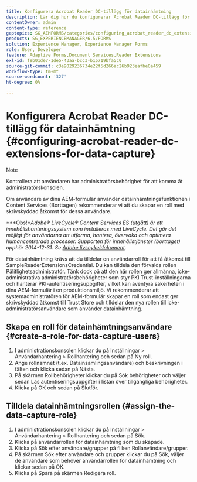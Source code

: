 ```yaml
---
title: Konfigurera Acrobat Reader DC-tillägg för datainhämtning
description: Lär dig hur du konfigurerar Acrobat Reader DC-tillägg för datainhämtning.
contentOwner: admin
content-type: reference
geptopics: SG_AEMFORMS/categories/configuring_acrobat_reader_dc_extensions
products: SG_EXPERIENCEMANAGER/6.5/FORMS
solution: Experience Manager, Experience Manager Forms
role: User, Developer
feature: Adaptive Forms,Document Services,Reader Extensions
exl-id: f9b01de7-1de5-43aa-bcc3-b15719bfa5c0
source-git-commit: c3e9029236734e22f5d266ac26b923eafbe0a459
workflow-type: tm+mt
source-wordcount: '327'
ht-degree: 0%

---
```


# Konfigurera Acrobat Reader DC-tillägg för datainhämtning {#configuring-acrobat-reader-dc-extensions-for-data-capture}

>[!NOTE]
> 
> Kontrollera att användaren har administratörsbehörighet för att komma åt administratörskonsolen.

Om användare av dina AEM-formulär använder datainhämtningsfunktionen i Content Services (Borttagen) rekommenderar vi att du skapar en roll med skrivskyddad åtkomst för dessa användare.

***Obs!**Adobe® LiveCycle® Content Services ES (utgått) är ett innehållshanteringssystem som installeras med LiveCycle. Det gör det möjligt för användarna att utforma, hantera, övervaka och optimera humancentrerade processer. Supporten för innehållstjänster (borttaget) upphör 2014-12-31. Se [Adobe livscykeldokument](https://helpx.adobe.com/support/programs/eol-matrix.html).*

För datainhämtning krävs att du tilldelar en användarroll för att få åtkomst till SampleReaderExtensionsCredential. Du kan tilldela den förvalda rollen Pålitlighetsadministratör. Tänk dock på att den här rollen ger allmänna, icke-administrativa administratörsbehörigheter som styr PKI Trust-inställningarna och hanterar PKI-autentiseringsuppgifter, vilket kan äventyra säkerheten i dina AEM-formulär i en produktionsmiljö. Vi rekommenderar att systemadministratören för AEM-formulär skapar en roll som endast ger skrivskyddad åtkomst till Trust Store och tilldelar den nya rollen till icke-administratörsanvändare som använder datainhämtning.

## Skapa en roll för datainhämtningsanvändare {#create-a-role-for-data-capture-users}

1. I administrationskonsolen klickar du på Inställningar > Användarhantering > Rollhantering och sedan på Ny roll.
1. Ange rollnamnet (t.ex. Datainsamlingsanvändare) och beskrivningen i fälten och klicka sedan på Nästa.
1. På skärmen Rollbehörigheter klickar du på Sök behörigheter och väljer sedan Läs autentiseringsuppgifter i listan över tillgängliga behörigheter.
1. Klicka på OK och sedan på Slutför.

## Tilldela datainhämtningsrollen {#assign-the-data-capture-role}

1. I administrationskonsolen klickar du på Inställningar > Användarhantering > Rollhantering och sedan på Sök.
1. Klicka på användarrollen för datainhämtning som du skapade.
1. Klicka på Sök efter användare/grupper på fliken Rollanvändare/grupper.
1. På skärmen Sök efter användare och grupper klickar du på Sök, väljer de användare som behöver användarrollen för datainhämtning och klickar sedan på OK.
1. Klicka på Spara på skärmen Redigera roll.
